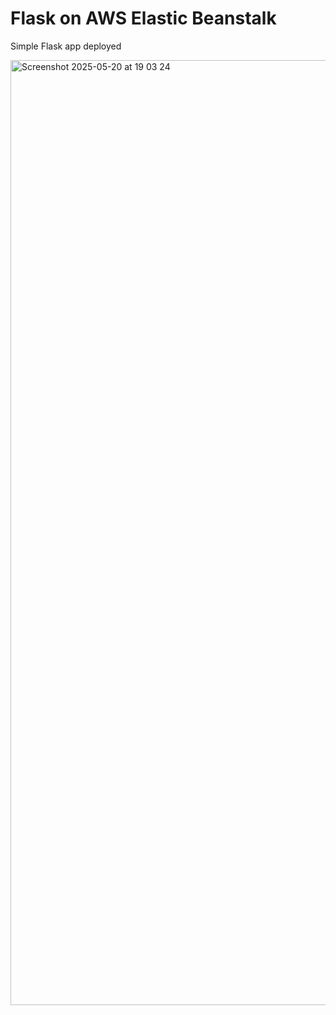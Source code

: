 # Flask on AWS Elastic Beanstalk

Simple Flask app deployed 

<img width="1512" alt="Screenshot 2025-05-20 at 19 03 24" src="https://github.com/user-attachments/assets/381715e8-701a-41a5-89a3-303ad60fd224" />
